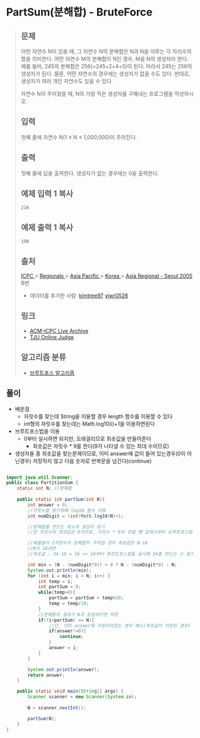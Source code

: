 # PartSum(분해합) - BruteForce

> ## 문제
>
> 어떤 자연수 N이 있을 때, 그 자연수 N의 분해합은 N과 N을 이루는 각 자리수의 합을 의미한다. 어떤 자연수 M의 분해합이 N인 경우, M을 N의 생성자라 한다. 예를 들어, 245의 분해합은 256(=245+2+4+5)이 된다. 따라서 245는 256의 생성자가 된다. 물론, 어떤 자연수의 경우에는 생성자가 없을 수도 있다. 반대로, 생성자가 여러 개인 자연수도 있을 수 있다.
>
> 자연수 N이 주어졌을 때, N의 가장 작은 생성자를 구해내는 프로그램을 작성하시오.
>
> ## 입력
>
> 첫째 줄에 자연수 N(1 ≤ N ≤ 1,000,000)이 주어진다.
>
> ## 출력
>
> 첫째 줄에 답을 출력한다. 생성자가 없는 경우에는 0을 출력한다.
>
> 
>
> ## 예제 입력 1 복사
>
> ```
> 216
> ```
>
> ## 예제 출력 1 복사
>
> ```
> 198
> ```
>
> 
>
> ## 출처
>
> [ICPC ](https://www.acmicpc.net/category/1)> [Regionals ](https://www.acmicpc.net/category/7)> [Asia Pacific ](https://www.acmicpc.net/category/42)> [Korea ](https://www.acmicpc.net/category/211)> [Asia Regional - Seoul 2005](https://www.acmicpc.net/category/detail/1067) B번
>
> - 데이터를 추가한 사람: [kimtree97](https://www.acmicpc.net/user/kimtree97) [yjwr0528](https://www.acmicpc.net/user/yjwr0528)
>
> ## 링크
>
> - [ACM-ICPC Live Archive](https://icpcarchive.ecs.baylor.edu/index.php?option=com_onlinejudge&Itemid=8&page=show_problem&problem=1356)
> - [TJU Online Judge](http://acm.tju.edu.cn/toj/showp2502.html)
>
> ## 알고리즘 분류
>
> - [브루트포스 알고리즘](https://www.acmicpc.net/problem/tag/125)

## 풀이

- 배운점
  - 자릿수를 찾는데 String을 이용할 경우 length 함수를 이용할 수 있다
  - int형의 자릿수를 찾는데는 Math.log10(i)+1을 이용하면된다
- 브루트포스법을 이용
  - 0부터 실시하면 되지만, 오래걸리므로 최솟값을 만들어준다
    - 최솟값은 자릿수 * 9를 한다(9가 나타낼 수 있는 최대 수이므로)
- 생성자들 중 최솟값을 찾는문제이므로, 이미 answer에 값이 들어 있는경우(0이 아닌경우) 저장하지 않고 다음 숫자로 반복문을 넘긴다(continue)

```java

import java.util.Scanner;
public class PartitionSum {
    static int N; //분해합
    
    public static int partSum(int N){
        int answer = 0;
        //자릿수를 알기위해 log10 함수 이용
        int numDigit = (int)Math.log10(N)+1;

        //분해합을 만드는 최소의 생성자 찾기
        //한 자릿수의 최댓값은 9이므로, 자릿수 * 9의 만큼 뺀 값에서부터 브루트포스법 실시

        //예를들어 2자릿수의 분해합이 주어질 경우 최솟값은 N-18
        //N이 34라면
        //최솟값 : 34-18 = 16 => 16부터 부르트포스법을 실시해 34를 만드는 수 찾기

        int min = (N - (numDigit*9)) > 0 ? N - (numDigit*9) : N;
        System.out.println(min);
        for (int i = min; i < N; i++) {
            int temp = i;
            int partSum = 0;
            while(temp>0){
                partSum = partSum + temp%10;
                temp = temp/10;
            }
            //분해합의 결과가 N과 동일하다면 저장
            if((i+partSum) == N){
                //단, 이미 answer에 저장되어있는 경우 패스(최솟값이 저장된 경우)
                if(answer!=0){
                    continue;
                }
                answer = i;
            }
        }

        System.out.println(answer);
        return answer;
    }

    public static void main(String[] args) {
        Scanner scanner = new Scanner(System.in);
        
        N = scanner.nextInt();

        partSum(N);
    }
}
```

